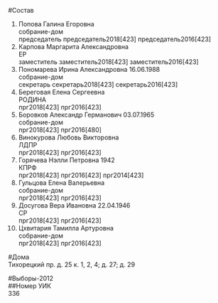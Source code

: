 #Состав  
1. Попова Галина Егоровна  
    собрание-дом  
    председатель председатель2018[423] председатель2016[423]  
2. Карпова Маргарита Александровна  
    ЕР  
    заместитель заместитель2018[423] заместитель2016[423]  
3. Пономарева Ирина Александровна 16.06.1988  
    собрание-дом  
    секретарь секретарь2018[423] секретарь2016[423]  
4. Береговая Елена Сергеевна  
    РОДИНА  
    прг2018[423] прг2016[423]  
5. Боровков Александр Германович 03.07.1965  
    собрание-дом  
    прг2018[423] прг2016[480]  
6. Винокурова Любовь Викторовна  
    ЛДПР  
    прг2018[423] прг2016[423]  
7. Горячева Нэлли Петровна 1942  
    КПРФ  
    прг2018[423] прг2016[423] прг2014[423]  
8. Гульцова Елена Валерьевна  
    собрание-дом  
    прг2018[423] прг2016[423]  
9. Досугова Вера Ивановна 22.04.1946  
    СР  
    прг2018[423] прг2016[423]  
10. Цхвитария Тамилла Артуровна  
    собрание-дом  
    прг2018[423] прг2016[423]  

#Дома  
Тихорецкий пр. д. 25 к. 1, 2, 4; д. 27; д. 29  
  
#Выборы-2012  
##Номер УИК  
336  
